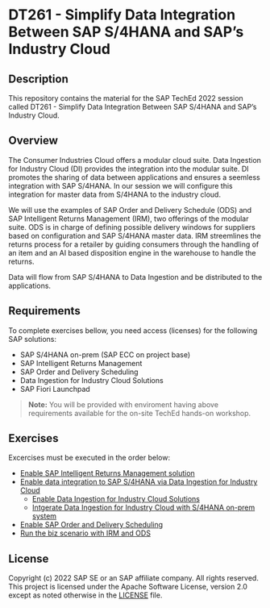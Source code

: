 # DT261 - Simplify Data Integration Between SAP S/4HANA and SAP’s Industry Cloud

## Description

This repository contains the material for the SAP TechEd 2022 session called DT261 - Simplify Data Integration Between SAP S/4HANA and SAP’s Industry Cloud.  

## Overview

The Consumer Industries Cloud offers a modular cloud suite. Data Ingestion for Industry Cloud (DI) provides the integration into the modular suite. DI promotes the sharing of data between applications and ensures a seemless integration with SAP S/4HANA. In our session we will configure this integration for master data from S/4HANA to the industry cloud.

We will use the examples of SAP Order and Delivery Schedule (ODS) and SAP Intelligent Returns Management (IRM), two offerings of the modular suite. ODS is in charge of defining possible delivery windows for suppliers based on configuration and SAP S/4HANA master data. IRM streemlines the returns process for a retailer by guiding consumers through the handling of an item and an AI based disposition engine in the warehouse to handle the returns.   

Data will flow from SAP S/4HANA to Data Ingestion and be distributed to the applications.

## Requirements

To complete exercises bellow, you need access (licenses) for the following SAP solutions:
- SAP S/4HANA on-prem (SAP ECC on project base)
- SAP Intelligent Returns Management
- SAP Order and Delivery Scheduling
- Data Ingestion for Industry Cloud Solutions
- SAP Fiori Launchpad

> **Note:** You will be provided with enviroment having above requirements available for the on-site TechEd hands-on workshop.

## Exercises

Excercises must be executed in the order below:

<!-- to be validated with Christian and Fabian -->

- [Enable SAP Intelligent Returns Management solution](exercises/ex0/README.md) <!--Stani-->
- [Enable data integration to SAP S/4HANA via Data Ingestion for Industry Cloud](exercises/ex1/README.md)<!--Stani-->
    - [Enable Data Ingestion for Industry Cloud Solutions](exercises/ex1/README.md)<!--Stani-->
    - [Intgerate Data Ingestion for Industry Cloud with S/4HANA on-prem system](exercises/ex2/README.md)
- [Enable SAP Order and Delivery Scheduling](exercises/ex3/README.md) <!--Stani-->
- [Run the biz scenario with IRM and ODS](exercises/ex4/README.md) <!--Christian-->
  
## License
Copyright (c) 2022 SAP SE or an SAP affiliate company. All rights reserved. This project is licensed under the Apache Software License, version 2.0 except as noted otherwise in the [LICENSE](LICENSES/Apache-2.0.txt) file.

